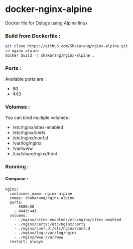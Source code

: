 # docker-nginx-alpine

Docker file for Deluge using Alpine linux

### Build from Dockerfile :

```bash
git clone https://github.com/Shakarang/nginx-alpine.git
cd nginx-alpine
docker build -t shakarang/nginx-alpine .
```

### Ports :

Available ports are :

- 80
- 443

### Volumes :

You can bind multiple volumes :

- /etc/nginx/sites-enabled
- /etc/nginx/certs
- /etc/nginx/conf.d
- /var/log/nginx
- /var/www
- /usr/share/nginx/html

### Running :

#### Compose :

```
nginx:
  container_name: nginx-alpine
  image: shakarang/nginx-alpine
  ports:
    - 8080:80
    - 4443:443
  volumes:
    - ./nginx/sites-enabled:/etc/nginx/sites-enabled
    - ./nginx/certs:/etc/nginx/certs
    - ./nginx/conf.d:/etc/nginx/conf.d
    - ./nginx/log:/var/log/nginx
    - ./nginx/www:/var/www
  restart: always
```

